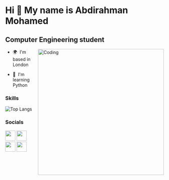 Hi 👋 My name is Abdirahman Mohamed
===================================

Computer Engineering student
----------------------------
<img align="right" alt="Coding" width="400" src="https://media3.giphy.com/media/bGgsc5mWoryfgKBx1u/200w.gif?cid=6c09b952y6cxyemshuphg63ed39jh5blhrdcitxkapks3jkr&rid=200w.gif&ct=g">

* 🌍  I'm based in London

* 🧠  I'm learning Python


### Skills
![Top Langs](https://github-readme-stats.vercel.app/api/top-langs/?username=itsabdiok&layout=compact&theme=radical)

### Socials

<p align="left"> <a href="https://www.github.com/ItsAbdiOk" target="_blank" rel="noreferrer"><img src="https://raw.githubusercontent.com/danielcranney/readme-generator/main/public/icons/socials/github.svg" width="32" height="32" /></a> <a href="https://www.linkedin.com/in/itsabdiok/" target="_blank" rel="noreferrer"><img src="https://raw.githubusercontent.com/danielcranney/readme-generator/main/public/icons/socials/linkedin.svg" width="32" height="32" /></a> <a href="http://www.medium.com/@ItsAbdiOk" target="_blank" rel="noreferrer"><img src="https://raw.githubusercontent.com/danielcranney/readme-generator/main/public/icons/socials/medium.svg" width="32" height="32" /></a> <a href="https://www.twitter.com/ItsAbdiOk" target="_blank" rel="noreferrer"><img src="https://raw.githubusercontent.com/danielcranney/readme-generator/main/public/icons/socials/twitter.svg" width="32" height="32" /></a></p>

